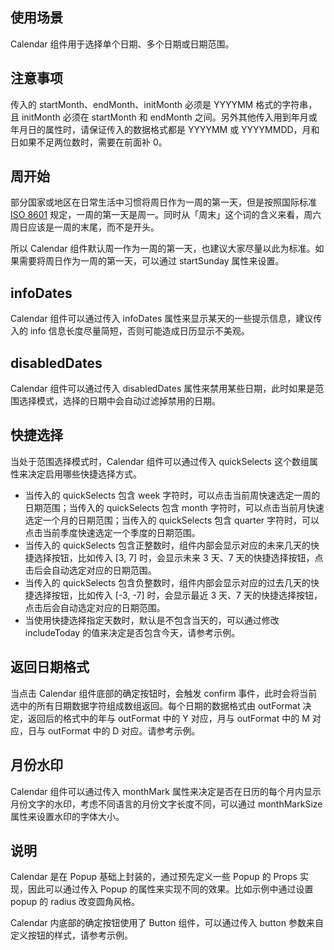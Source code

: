 ## 使用场景

Calendar 组件用于选择单个日期、多个日期或日期范围。

## 注意事项

传入的 startMonth、endMonth、initMonth 必须是 YYYYMM 格式的字符串，且 initMonth 必须在 startMonth 和 endMonth 之间。另外其他传入用到年月或年月日的属性时，请保证传入的数据格式都是 YYYYMM 或 YYYYMMDD，月和日如果不足两位数时，需要在前面补 0。

## 周开始

部分国家或地区在日常生活中习惯将周日作为一周的第一天，但是按照国际标准 [ISO 8601](https://wikipedia.org/wiki/ISO_8601) 规定，一周的第一天是周一。同时从「周末」这个词的含义来看，周六周日应该是一周的末尾，而不是开头。

所以 Calendar 组件默认周一作为一周的第一天，也建议大家尽量以此为标准。如果需要将周日作为一周的第一天，可以通过 startSunday 属性来设置。

## infoDates

Calendar 组件可以通过传入 infoDates 属性来显示某天的一些提示信息，建议传入的 info 信息长度尽量简短，否则可能造成日历显示不美观。

## disabledDates

Calendar 组件可以通过传入 disabledDates 属性来禁用某些日期，此时如果是范围选择模式，选择的日期中会自动过滤掉禁用的日期。

## 快捷选择

当处于范围选择模式时，Calendar 组件可以通过传入 quickSelects 这个数组属性来决定启用哪些快捷选择方式。

- 当传入的 quickSelects 包含 week 字符时，可以点击当前周快速选定一周的日期范围；当传入的 quickSelects 包含 month 字符时，可以点击当前月快速选定一个月的日期范围；当传入的 quickSelects 包含 quarter 字符时，可以点击当前季度快速选定一个季度的日期范围。
- 当传入的 quickSelects 包含正整数时，组件内部会显示对应的未来几天的快捷选择按钮，比如传入 [3, 7] 时，会显示未来 3 天、7 天的快捷选择按钮，点击后会自动选定对应的日期范围。
- 当传入的 quickSelects 包含负整数时，组件内部会显示对应的过去几天的快捷选择按钮，比如传入 [-3, -7] 时，会显示最近 3 天、7 天的快捷选择按钮，点击后会自动选定对应的日期范围。
- 当使用快捷选择指定天数时，默认是不包含当天的，可以通过修改 includeToday 的值来决定是否包含今天，请参考示例。

## 返回日期格式

当点击 Calendar 组件底部的确定按钮时，会触发 confirm 事件，此时会将当前选中的所有日期数据字符组成数组返回。每个日期的数据格式由 outFormat 决定，返回后的格式中的年与 outFormat 中的 Y 对应，月与 outFormat 中的 M 对应，日与 outFormat 中的 D 对应。请参考示例。

## 月份水印

Calendar 组件可以通过传入 monthMark 属性来决定是否在日历的每个月内显示月份文字的水印，考虑不同语言的月份文字长度不同，可以通过 monthMarkSize 属性来设置水印的字体大小。

## 说明

Calendar 是在 Popup 基础上封装的，通过预先定义一些 Popup 的 Props 实现，因此可以通过传入 Popup 的属性来实现不同的效果。比如示例中通过设置 popup 的 radius 改变圆角风格。

Calendar 内底部的确定按钮使用了 Button 组件，可以通过传入 button 参数来自定义按钮的样式，请参考示例。
